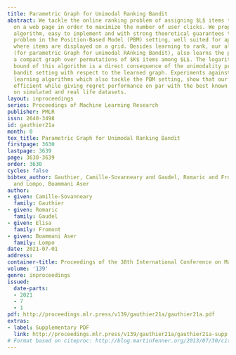 ```yaml
---
title: Parametric Graph for Unimodal Ranking Bandit
abstract: We tackle the online ranking problem of assigning $L$ items to $K$ positions
  on a web page in order to maximize the number of user clicks. We propose an original
  algorithm, easy to implement and with strong theoretical guarantees to tackle this
  problem in the Position-Based Model (PBM) setting, well suited for applications
  where items are displayed on a grid. Besides learning to rank, our algorithm, GRAB
  (for parametric Graph for unimodal RAnking Bandit), also learns the parameter of
  a compact graph over permutations of $K$ items among $L$. The logarithmic regret
  bound of this algorithm is a direct consequence of the unimodality property of the
  bandit setting with respect to the learned graph. Experiments against state-of-the-art
  learning algorithms which also tackle the PBM setting, show that our method is more
  efficient while giving regret performance on par with the best known algorithms
  on simulated and real life datasets.
layout: inproceedings
series: Proceedings of Machine Learning Research
publisher: PMLR
issn: 2640-3498
id: gauthier21a
month: 0
tex_title: Parametric Graph for Unimodal Ranking Bandit
firstpage: 3630
lastpage: 3639
page: 3630-3639
order: 3630
cycles: false
bibtex_author: Gauthier, Camille-Sovanneary and Gaudel, Romaric and Fromont, Elisa
  and Lompo, Boammani Aser
author:
- given: Camille-Sovanneary
  family: Gauthier
- given: Romaric
  family: Gaudel
- given: Elisa
  family: Fromont
- given: Boammani Aser
  family: Lompo
date: 2021-07-01
address:
container-title: Proceedings of the 38th International Conference on Machine Learning
volume: '139'
genre: inproceedings
issued:
  date-parts:
  - 2021
  - 7
  - 1
pdf: http://proceedings.mlr.press/v139/gauthier21a/gauthier21a.pdf
extras:
- label: Supplementary PDF
  link: http://proceedings.mlr.press/v139/gauthier21a/gauthier21a-supp.pdf
# Format based on citeproc: http://blog.martinfenner.org/2013/07/30/citeproc-yaml-for-bibliographies/
---
```


